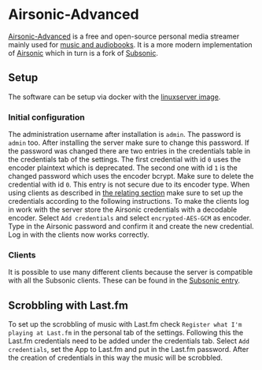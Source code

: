 # Airsonic-Advanced

[Airsonic-Advanced](https://github.com/airsonic-advanced/airsonic-advanced) is
a free and open-source personal media streamer mainly used for
[music and audiobooks](./audio.md).
It is a more modern implementation of [Airsonic](./airsonic.md) which in turn
is a fork of [Subsonic](./subsonic.md).

## Setup

The software can be setup via docker with the
[linuxserver image](./docker-images/linuxserver_-_airsonic-advanced.md).

### Initial configuration

The administration username after installation is `admin`.
The password is `admin` too.
After installing the server make sure to change this password.
If the password was changed there are two entries in the credentials table in
the credentials tab of the settings.
The first credential with id `0` uses the encoder plaintext which is
deprecated.
The second one with id `1` is the changed password which uses the encoder
bcrypt.
Make sure to delete the credential with id `0`.
This entry is not secure due to its encoder type.
When using clients as described in [the relating section](#clients) make sure
to set up the credentials according to the following instructions.
To make the clients log in work with the server store the Airsonic credentials
with a decodable encoder.
Select `Add credentials` and select `encrypted-AES-GCM` as encoder.
Type in the Airsonic password and confirm it and create the new credential.
Log in with the clients now works correctly.

### Clients

It is possible to use many different clients because the server is compatible
with all the Subsonic clients.
These can be found in the [Subsonic entry](./subsonic.md#clients).

## Scrobbling with Last.fm

To set up the scrobbling of music with Last.fm check
`Register what I'm playing at Last.fm` in the personal tab of the settings.
Following this the Last.fm credentials need to be added under the credentials
tab.
Select `Add credentials`, set the App to Last.fm and put in the Last.fm
password.
After the creation of credentials in this way the music will be scrobbled.
